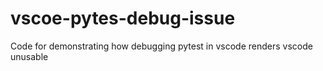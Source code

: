 # vscoe-pytes-debug-issue
Code for demonstrating how debugging pytest in vscode renders vscode unusable
